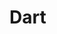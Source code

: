 # Dart
<!-- https://marketplace.visualstudio.com/items?itemName=Nash.awesome-flutter-snippets -->
<!-- https://marketplace.visualstudio.com/items?itemName=alexisvt.flutter-snippets -->
